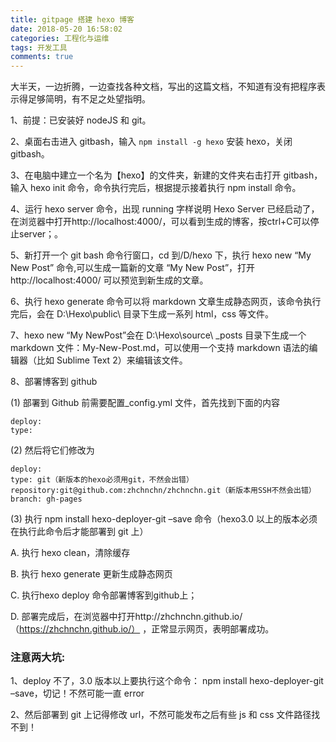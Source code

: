 ```yaml
---
title: gitpage 搭建 hexo 博客
date: 2018-05-20 16:58:02
categories: 工程化与运维
tags: 开发工具
comments: true
---
```


大半天，一边折腾，一边查找各种文档，写出的这篇文档，不知道有没有把程序表示得足够简明，有不足之处望指明。

1、前提：已安装好 nodeJS 和 git。

2、桌面右击进入 gitbash，输入 `npm install -g hexo` 安装 hexo，关闭 gitbash。

3、在电脑中建立一个名为【hexo】的文件夹，新建的文件夹右击打开 gitbash，输入 hexo init 命令，命令执行完后，根据提示接着执行 npm install 命令。

4、运行 hexo server 命令，出现 running 字样说明 Hexo Server 已经启动了，在浏览器中打开http://localhost:4000/，可以看到生成的博客，按ctrl+C可以停止server；。

5、新打开一个 git bash 命令行窗口，cd 到/D/hexo 下，执行 hexo new “My New Post” 命令,可以生成一篇新的文章 “My New Post”，打开http://localhost:4000/ 可以预览到新生成的文章。

6、执行 hexo generate 命令可以将 markdown 文章生成静态网页，该命令执行完后，会在 D:\Hexo\public\ 目录下生成一系列 html，css 等文件。

7、hexo new “My NewPost”会在 D:\Hexo\source\ \_posts 目录下生成一个 markdown 文件：My-New-Post.md，可以使用一个支持 markdown 语法的编辑器（比如 Sublime Text 2）来编辑该文件。

8、部署博客到 github

(1) 部署到 Github 前需要配置\_config.yml 文件，首先找到下面的内容

```
deploy:
type:
```

(2) 然后将它们修改为

```
deploy:
type: git（新版本的hexo必须用git，不然会出错）
repository:git@github.com:zhchnchn/zhchnchn.git（新版本用SSH不然会出错）
branch: gh-pages
```

(3) 执行 npm install hexo-deployer-git –save 命令（hexo3.0 以上的版本必须在执行此命令后才能部署到 git 上）

A. 执行 hexo clean，清除缓存

B. 执行 hexo generate 更新生成静态网页

C. 执行hexo deploy 命令部署博客到github上；

D. 部署完成后，在浏览器中打开http://zhchnchn.github.io/（https://zhchnchn.github.io/） ，正常显示网页，表明部署成功。

### 注意两大坑:

1、deploy 不了，3.0 版本以上要执行这个命令： npm install hexo-deployer-git
   –save，切记！不然可能一直 error

2、然后部署到 git 上记得修改 url，不然可能发布之后有些 js 和 css 文件路径找不到！
